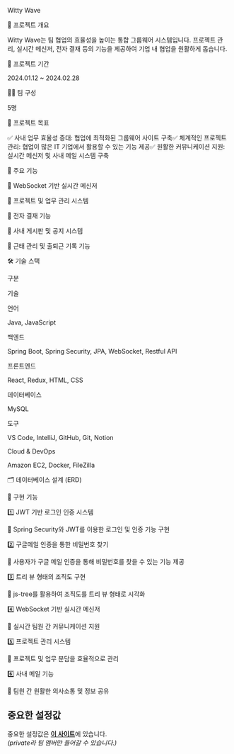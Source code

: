 Witty Wave



📌 프로젝트 개요

Witty Wave는 팀 협업의 효율성을 높이는 통합 그룹웨어 시스템입니다. 프로젝트 관리, 실시간 메신저, 전자 결재 등의 기능을 제공하여 기업 내 협업을 원활하게 돕습니다.

📅 프로젝트 기간

2024.01.12 ~ 2024.02.28

👨‍💻 팀 구성

5명

🎯 프로젝트 목표

✅ 사내 업무 효율성 증대: 협업에 최적화된 그룹웨어 사이트 구축✅ 체계적인 프로젝트 관리: 협업이 많은 IT 기업에서 활용할 수 있는 기능 제공✅ 원활한 커뮤니케이션 지원: 실시간 메신저 및 사내 메일 시스템 구축



🚀 주요 기능

🔹 WebSocket 기반 실시간 메신저

🔹 프로젝트 및 업무 관리 시스템

🔹 전자 결재 기능

🔹 사내 게시판 및 공지 시스템

🔹 근태 관리 및 출퇴근 기록 기능

🛠️ 기술 스택

구분

기술

언어

Java, JavaScript

백엔드

Spring Boot, Spring Security, JPA, WebSocket, Restful API

프론트엔드

React, Redux, HTML, CSS

데이터베이스

MySQL

도구

VS Code, IntelliJ, GitHub, Git, Notion

Cloud & DevOps

Amazon EC2, Docker, FileZilla

🗂️ 데이터베이스 설계 (ERD)



🔧 구현 기능

1️⃣ JWT 기반 로그인 인증 시스템

🔹 Spring Security와 JWT를 이용한 로그인 및 인증 기능 구현

2️⃣ 구글메일 인증을 통한 비밀번호 찾기

🔹 사용자가 구글 메일 인증을 통해 비밀번호를 찾을 수 있는 기능 제공

3️⃣ 트리 뷰 형태의 조직도 구현

🔹 js-tree를 활용하여 조직도를 트리 뷰 형태로 시각화

4️⃣ WebSocket 기반 실시간 메신저

🔹 실시간 팀원 간 커뮤니케이션 지원

5️⃣ 프로젝트 관리 시스템

🔹 프로젝트 및 업무 분담을 효율적으로 관리

6️⃣ 사내 메일 기능

🔹 팀원 간 원활한 의사소통 및 정보 공유
## 중요한 설정값

중요한 설정값은 [**이 사이트**](https://github.com/Witty-Puppy/Backend-settings)에 있습니다.  
*(private라 팀 멤버만 들어갈 수 있습니다.)*
